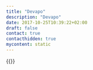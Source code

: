 ```yaml
---
title: "Devapo"
description: "Devapo"
date: 2017-10-25T10:39:22+02:00
draft: false
contact: true
contacthidden: true
mycontent: static
---
```

{{<partner-single
company="Devapo"
type="si"
website="http://www.devapo.pl"
countrycode="PL"
city="Warsaw"
description="Devapo is first and foremost business partner that helps customer to deliver their business goals by using our domain knowledge and technical excellence. We help companies work more efficiently by reducing costs and growing their revenue with IT solutions we introduce. We can bring analytical, architectural, organizational and technical knowledge to any Camunda BPM related projects."
siregion="emea"
level="basic"
logo="//images.ctfassets.net/vpidbgnakfvf/4kODUE93VdvHU92sEjhKvh/04e7b666ec4523e284b625988ed63886/devapo_logo.png">}}